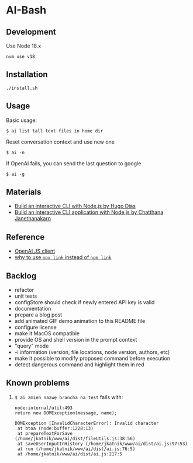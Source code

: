 # AI-Bash

## Development
Use Node 18.x
```
nvm use v18
```

## Installation
```
./install.sh
```

## Usage

Basic usage:
```
$ ai list tall text files in home dir
```

Reset conversation context and use new one
```
$ ai -n
```

If OpenAI fails, you can send the last question to google

```
$ ai -g
```


## Materials

- [Build an interactive CLI with Node.js by Hugo Dias](https://opensource.com/article/18/7/node-js-interactive-cli)
- [Build an interactive CLI application with Node.js by Chatthana Janethanakarn](https://medium.com/skilllane/build-an-interactive-cli-application-with-node-js-commander-inquirer-and-mongoose-76dc76c726b6)

## Reference
- [OpenAI JS client](https://github.com/openai/openai-node#readme)
- [why to use `npx link` instead of `npm link`](https://hirok.io/posts/avoid-npm-link)

## Backlog
- refactor
- unit tests
- configStore should check if newly entered API key is valid
- documentation
- prepare a blog post
- add animated GIF demo animation to this README file
- configure license
- make it MacOS compatible
- provide OS and shell version in the prompt context
- "query" mode
- -i information (version, file locations, node version, authors, etc) 
- make it possible to modify proposed command before execution
- detect dangerous command and highlight them in red

## Known problems

1. `$ ai zmień nazwę brancha na test`
   fails with:
   ```
   node:internal/util:493
   return new DOMException(message, name);
   
   DOMException [InvalidCharacterError]: Invalid character
    at btoa (node:buffer:1228:13)
    at prepareTextForSave (/home/jkatnik/www/ai/dist/fileUtils.js:38:56)
    at saveUserInputInHistory (/home/jkatnik/www/ai/dist/ai.js:97:53)
    at run (/home/jkatnik/www/ai/dist/ai.js:76:5)
    at /home/jkatnik/www/ai/dist/ai.js:217:5
   ```
